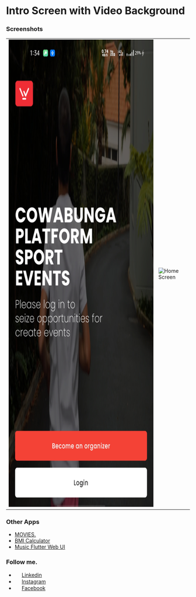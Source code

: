 # Intro Screen with Video Background

### Screenshots

<table style={border:"none"}><tr><td><img src="./screenshots/image.jpg" alt="Home Screen" height="1280" width="720"/></td><td><img src="./screenshots/github_com-video.gif" alt="Home Screen" height="1280" width="720"/></td></tr></table>

### Other Apps

- [MOVIES.](https://github.com/imSanjaySoni/Movie-Rating-app-with-flutter-Bloc-patten)
- [BMI Calculator](https://github.com/imSanjaySoni/BMI-Calculator-with-flutter)
- [Music Flutter Web UI](https://github.com/imSanjaySoni/Flutter-web-Music-UI)

### Follow me.

- <img src="https://image.flaticon.com/icons/svg/124/124011.svg" height="15px" width="15px" /> [Linkedin](https://linkedin.com/in/imsanjaysoni)
- <img src="https://image.flaticon.com/icons/svg/2111/2111463.svg" height="15px" width="15px" /> [Instagram ](https://instagram.com/imsanjaysoni)
- <img src="https://image.flaticon.com/icons/svg/124/124010.svg" height="15px" width="15px" /> [Facebook ](https://fb.com/imsanjaysoni)
